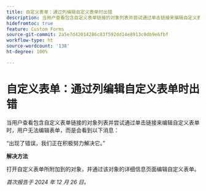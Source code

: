 ```yaml
---
title: 自定义表单：通过列编辑自定义表单时出错
description: 当用户查看包含自定义表单链接的对象列表并尝试通过单击链接来编辑自定义表单时，用户无法编辑表单，并且会看到一条错误消息。有解决方法可用
hidefromtoc: true
feature: Custom Forms
source-git-commit: 2a5e7d42014286c83f592dd14e8913c0db9e6fbf
workflow-type: ht
source-wordcount: '138'
ht-degree: 100%

---
```



# 自定义表单：通过列编辑自定义表单时出错

当用户查看包含自定义表单链接的对象列表并尝试通过单击链接来编辑自定义表单时，用户无法编辑表单，而是会看到以下消息：

“出现了错误，我们正在积极努力解决它。”

**解决方法**

打开自定义表单所附加到的对象，并通过该对象的详细信息页面编辑自定义表单。

_首次报告于 2024 年 12 月 26 日。_
